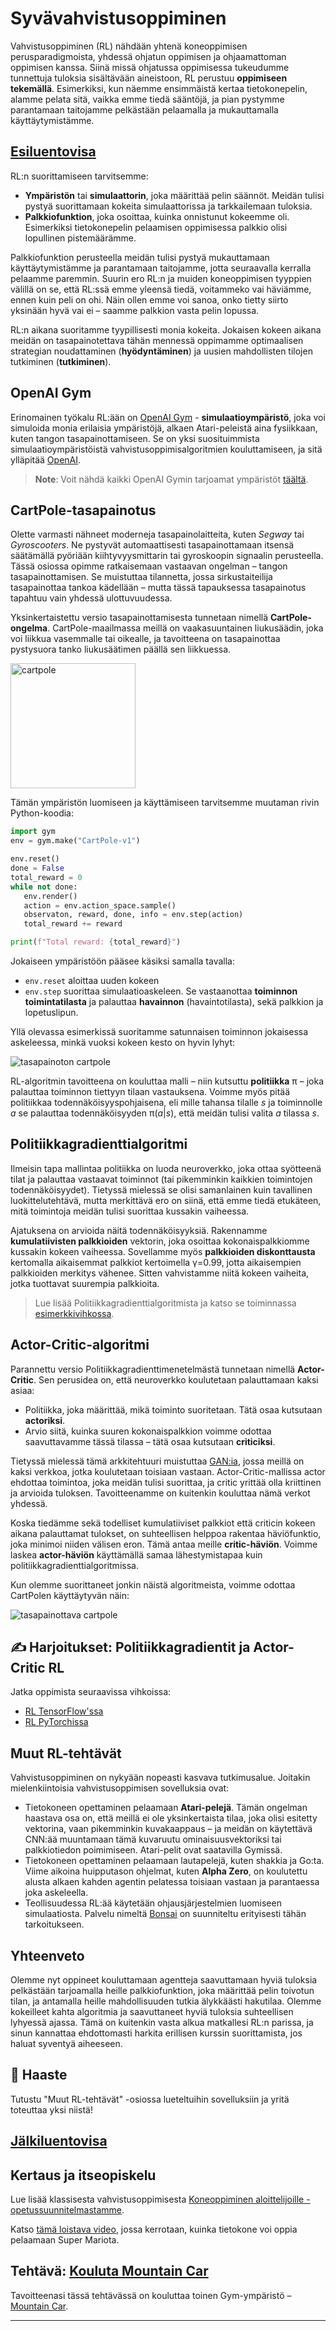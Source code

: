 <!--
CO_OP_TRANSLATOR_METADATA:
{
  "original_hash": "04395657fc01648f8f70484d0e55ab67",
  "translation_date": "2025-09-23T09:55:16+00:00",
  "source_file": "lessons/6-Other/22-DeepRL/README.md",
  "language_code": "fi"
}
-->
# Syvävahvistusoppiminen

Vahvistusoppiminen (RL) nähdään yhtenä koneoppimisen perusparadigmoista, yhdessä ohjatun oppimisen ja ohjaamattoman oppimisen kanssa. Siinä missä ohjatussa oppimisessa tukeudumme tunnettuja tuloksia sisältävään aineistoon, RL perustuu **oppimiseen tekemällä**. Esimerkiksi, kun näemme ensimmäistä kertaa tietokonepelin, alamme pelata sitä, vaikka emme tiedä sääntöjä, ja pian pystymme parantamaan taitojamme pelkästään pelaamalla ja mukauttamalla käyttäytymistämme.

## [Esiluentovisa](https://ff-quizzes.netlify.app/en/ai/quiz/43)

RL:n suorittamiseen tarvitsemme:

* **Ympäristön** tai **simulaattorin**, joka määrittää pelin säännöt. Meidän tulisi pystyä suorittamaan kokeita simulaattorissa ja tarkkailemaan tuloksia.
* **Palkkiofunktion**, joka osoittaa, kuinka onnistunut kokeemme oli. Esimerkiksi tietokonepelin pelaamisen oppimisessa palkkio olisi lopullinen pistemäärämme.

Palkkiofunktion perusteella meidän tulisi pystyä mukauttamaan käyttäytymistämme ja parantamaan taitojamme, jotta seuraavalla kerralla pelaamme paremmin. Suurin ero RL:n ja muiden koneoppimisen tyyppien välillä on se, että RL:ssä emme yleensä tiedä, voitammeko vai häviämme, ennen kuin peli on ohi. Näin ollen emme voi sanoa, onko tietty siirto yksinään hyvä vai ei – saamme palkkion vasta pelin lopussa.

RL:n aikana suoritamme tyypillisesti monia kokeita. Jokaisen kokeen aikana meidän on tasapainotettava tähän mennessä oppimamme optimaalisen strategian noudattaminen (**hyödyntäminen**) ja uusien mahdollisten tilojen tutkiminen (**tutkiminen**).

## OpenAI Gym

Erinomainen työkalu RL:ään on [OpenAI Gym](https://gym.openai.com/) - **simulaatioympäristö**, joka voi simuloida monia erilaisia ympäristöjä, alkaen Atari-peleistä aina fysiikkaan, kuten tangon tasapainottamiseen. Se on yksi suosituimmista simulaatioympäristöistä vahvistusoppimisalgoritmien kouluttamiseen, ja sitä ylläpitää [OpenAI](https://openai.com/).

> **Note**: Voit nähdä kaikki OpenAI Gymin tarjoamat ympäristöt [täältä](https://gym.openai.com/envs/#classic_control).

## CartPole-tasapainotus

Olette varmasti nähneet moderneja tasapainolaitteita, kuten *Segway* tai *Gyroscooters*. Ne pystyvät automaattisesti tasapainottamaan itsensä säätämällä pyöriään kiihtyvyysmittarin tai gyroskoopin signaalin perusteella. Tässä osiossa opimme ratkaisemaan vastaavan ongelman – tangon tasapainottamisen. Se muistuttaa tilannetta, jossa sirkustaiteilija tasapainottaa tankoa kädellään – mutta tässä tapauksessa tasapainotus tapahtuu vain yhdessä ulottuvuudessa.

Yksinkertaistettu versio tasapainottamisesta tunnetaan nimellä **CartPole-ongelma**. CartPole-maailmassa meillä on vaakasuuntainen liukusäädin, joka voi liikkua vasemmalle tai oikealle, ja tavoitteena on tasapainottaa pystysuora tanko liukusäätimen päällä sen liikkuessa.

<img alt="cartpole" src="images/cartpole.png" width="200"/>

Tämän ympäristön luomiseen ja käyttämiseen tarvitsemme muutaman rivin Python-koodia:

```python
import gym
env = gym.make("CartPole-v1")

env.reset()
done = False
total_reward = 0
while not done:
   env.render()
   action = env.action_space.sample()
   observaton, reward, done, info = env.step(action)
   total_reward += reward

print(f"Total reward: {total_reward}")
```

Jokaiseen ympäristöön pääsee käsiksi samalla tavalla:
* `env.reset` aloittaa uuden kokeen
* `env.step` suorittaa simulaatioaskeleen. Se vastaanottaa **toiminnon** **toimintatilasta** ja palauttaa **havainnon** (havaintotilasta), sekä palkkion ja lopetuslipun.

Yllä olevassa esimerkissä suoritamme satunnaisen toiminnon jokaisessa askeleessa, minkä vuoksi kokeen kesto on hyvin lyhyt:

![tasapainoton cartpole](../../../../../lessons/6-Other/22-DeepRL/images/cartpole-nobalance.gif)

RL-algoritmin tavoitteena on kouluttaa malli – niin kutsuttu **politiikka** &pi; – joka palauttaa toiminnon tiettyyn tilaan vastauksena. Voimme myös pitää politiikkaa todennäköisyyspohjaisena, eli mille tahansa tilalle *s* ja toiminnolle *a* se palauttaa todennäköisyyden &pi;(*a*|*s*), että meidän tulisi valita *a* tilassa *s*.

## Politiikkagradienttialgoritmi

Ilmeisin tapa mallintaa politiikka on luoda neuroverkko, joka ottaa syötteenä tilat ja palauttaa vastaavat toiminnot (tai pikemminkin kaikkien toimintojen todennäköisyydet). Tietyssä mielessä se olisi samanlainen kuin tavallinen luokittelutehtävä, mutta merkittävä ero on siinä, että emme tiedä etukäteen, mitä toimintoja meidän tulisi suorittaa kussakin vaiheessa.

Ajatuksena on arvioida näitä todennäköisyyksiä. Rakennamme **kumulatiivisten palkkioiden** vektorin, joka osoittaa kokonaispalkkiomme kussakin kokeen vaiheessa. Sovellamme myös **palkkioiden diskonttausta** kertomalla aikaisemmat palkkiot kertoimella &gamma;=0.99, jotta aikaisempien palkkioiden merkitys vähenee. Sitten vahvistamme niitä kokeen vaiheita, jotka tuottavat suurempia palkkioita.

> Lue lisää Politiikkagradienttialgoritmista ja katso se toiminnassa [esimerkkivihkossa](CartPole-RL-TF.ipynb).

## Actor-Critic-algoritmi

Parannettu versio Politiikkagradienttimenetelmästä tunnetaan nimellä **Actor-Critic**. Sen perusidea on, että neuroverkko koulutetaan palauttamaan kaksi asiaa:

* Politiikka, joka määrittää, mikä toiminto suoritetaan. Tätä osaa kutsutaan **actoriksi**.
* Arvio siitä, kuinka suuren kokonaispalkkion voimme odottaa saavuttavamme tässä tilassa – tätä osaa kutsutaan **criticiksi**.

Tietyssä mielessä tämä arkkitehtuuri muistuttaa [GAN:ia](../../4-ComputerVision/10-GANs/README.md), jossa meillä on kaksi verkkoa, jotka koulutetaan toisiaan vastaan. Actor-Critic-mallissa actor ehdottaa toimintoa, joka meidän tulisi suorittaa, ja critic yrittää olla kriittinen ja arvioida tuloksen. Tavoitteenamme on kuitenkin kouluttaa nämä verkot yhdessä.

Koska tiedämme sekä todelliset kumulatiiviset palkkiot että criticin kokeen aikana palauttamat tulokset, on suhteellisen helppoa rakentaa häviöfunktio, joka minimoi niiden välisen eron. Tämä antaa meille **critic-häviön**. Voimme laskea **actor-häviön** käyttämällä samaa lähestymistapaa kuin politiikkagradienttialgoritmissa.

Kun olemme suorittaneet jonkin näistä algoritmeista, voimme odottaa CartPolen käyttäytyvän näin:

![tasapainottava cartpole](../../../../../lessons/6-Other/22-DeepRL/images/cartpole-balance.gif)

## ✍️ Harjoitukset: Politiikkagradientit ja Actor-Critic RL

Jatka oppimista seuraavissa vihkoissa:

* [RL TensorFlow'ssa](CartPole-RL-TF.ipynb)
* [RL PyTorchissa](CartPole-RL-PyTorch.ipynb)

## Muut RL-tehtävät

Vahvistusoppiminen on nykyään nopeasti kasvava tutkimusalue. Joitakin mielenkiintoisia vahvistusoppimisen sovelluksia ovat:

* Tietokoneen opettaminen pelaamaan **Atari-pelejä**. Tämän ongelman haastava osa on, että meillä ei ole yksinkertaista tilaa, joka olisi esitetty vektorina, vaan pikemminkin kuvakaappaus – ja meidän on käytettävä CNN:ää muuntamaan tämä kuvaruutu ominaisuusvektoriksi tai palkkiotiedon poimimiseen. Atari-pelit ovat saatavilla Gymissä.
* Tietokoneen opettaminen pelaamaan lautapelejä, kuten shakkia ja Go:ta. Viime aikoina huipputason ohjelmat, kuten **Alpha Zero**, on koulutettu alusta alkaen kahden agentin pelatessa toisiaan vastaan ja parantaessa joka askeleella.
* Teollisuudessa RL:ää käytetään ohjausjärjestelmien luomiseen simulaatiosta. Palvelu nimeltä [Bonsai](https://azure.microsoft.com/services/project-bonsai/?WT.mc_id=academic-77998-cacaste) on suunniteltu erityisesti tähän tarkoitukseen.

## Yhteenveto

Olemme nyt oppineet kouluttamaan agentteja saavuttamaan hyviä tuloksia pelkästään tarjoamalla heille palkkiofunktion, joka määrittää pelin toivotun tilan, ja antamalla heille mahdollisuuden tutkia älykkäästi hakutilaa. Olemme kokeilleet kahta algoritmia ja saavuttaneet hyviä tuloksia suhteellisen lyhyessä ajassa. Tämä on kuitenkin vasta alkua matkallesi RL:n parissa, ja sinun kannattaa ehdottomasti harkita erillisen kurssin suorittamista, jos haluat syventyä aiheeseen.

## 🚀 Haaste

Tutustu "Muut RL-tehtävät" -osiossa lueteltuihin sovelluksiin ja yritä toteuttaa yksi niistä!

## [Jälkiluentovisa](https://ff-quizzes.netlify.app/en/ai/quiz/44)

## Kertaus ja itseopiskelu

Lue lisää klassisesta vahvistusoppimisesta [Koneoppiminen aloittelijoille -opetussuunnitelmastamme](https://github.com/microsoft/ML-For-Beginners/blob/main/8-Reinforcement/README.md).

Katso [tämä loistava video](https://www.youtube.com/watch?v=qv6UVOQ0F44), jossa kerrotaan, kuinka tietokone voi oppia pelaamaan Super Mariota.

## Tehtävä: [Kouluta Mountain Car](lab/README.md)

Tavoitteenasi tässä tehtävässä on kouluttaa toinen Gym-ympäristö – [Mountain Car](https://www.gymlibrary.ml/environments/classic_control/mountain_car/).

---

